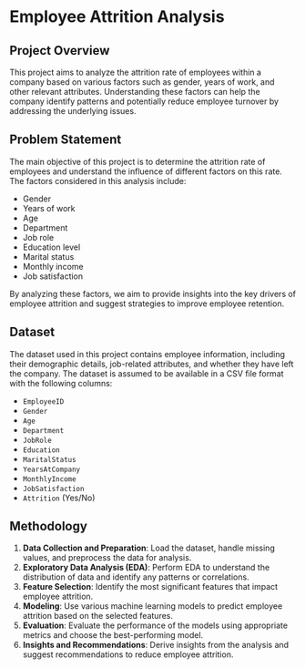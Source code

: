 # Employee Attrition Analysis

## Project Overview

This project aims to analyze the attrition rate of employees within a company based on various factors such as gender, years of work, and other relevant attributes. Understanding these factors can help the company identify patterns and potentially reduce employee turnover by addressing the underlying issues.

## Problem Statement

The main objective of this project is to determine the attrition rate of employees and understand the influence of different factors on this rate. The factors considered in this analysis include:

- Gender
- Years of work
- Age
- Department
- Job role
- Education level
- Marital status
- Monthly income
- Job satisfaction

By analyzing these factors, we aim to provide insights into the key drivers of employee attrition and suggest strategies to improve employee retention.

## Dataset

The dataset used in this project contains employee information, including their demographic details, job-related attributes, and whether they have left the company. The dataset is assumed to be available in a CSV file format with the following columns:

- `EmployeeID`
- `Gender`
- `Age`
- `Department`
- `JobRole`
- `Education`
- `MaritalStatus`
- `YearsAtCompany`
- `MonthlyIncome`
- `JobSatisfaction`
- `Attrition` (Yes/No)

## Methodology

1. **Data Collection and Preparation**: Load the dataset, handle missing values, and preprocess the data for analysis.
2. **Exploratory Data Analysis (EDA)**: Perform EDA to understand the distribution of data and identify any patterns or correlations.
3. **Feature Selection**: Identify the most significant features that impact employee attrition.
4. **Modeling**: Use various machine learning models to predict employee attrition based on the selected features.
5. **Evaluation**: Evaluate the performance of the models using appropriate metrics and choose the best-performing model.
6. **Insights and Recommendations**: Derive insights from the analysis and suggest recommendations to reduce employee attrition.


